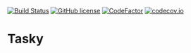 [![Build Status](https://travis-ci.org/vjaos/Tasky.svg?branch=master)](https://travis-ci.org/vjaos/Tasky)
[![GitHub license](https://img.shields.io/github/license/mashape/apistatus.svg)](https://github.com/vjaos/Tasky/blob/master/LICENSE)
[![CodeFactor](https://www.codefactor.io/repository/github/vjaos/tasky/badge)](https://www.codefactor.io/repository/github/vjaos/tasky)
[![codecov.io](https://codecov.io/github/vjaos/Tasky/coverage.svg?branch=master)](https://codecov.io/github/vjaos/Tasky?branch=master)
# Tasky